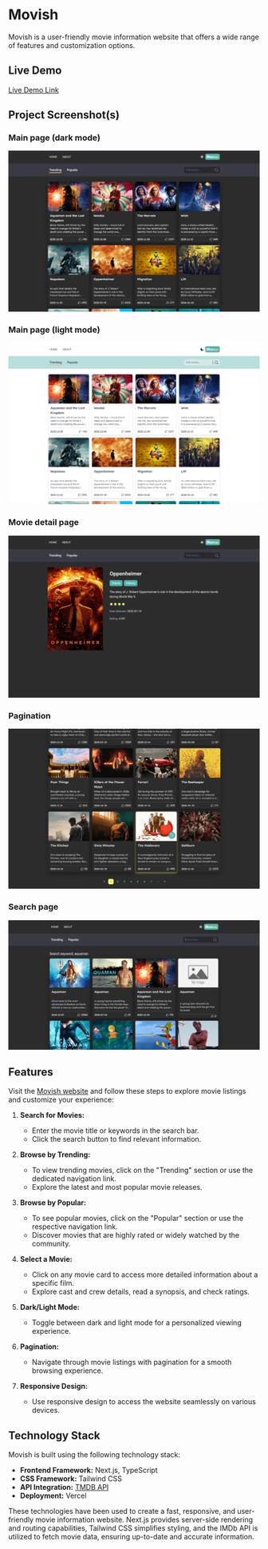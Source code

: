 # Movish

Movish is a user-friendly movie information website that offers a wide range of features and customization options.

## Live Demo

[Live Demo Link](https://movish.vercel.app/)

## Project Screenshot(s)

### Main page (dark mode)

![image](https://github.com/Master369963/Movish/blob/main/ReadmeAssets/main-dark.png)

### Main page (light mode)

![image](https://github.com/Master369963/Movish/blob/main/ReadmeAssets/main-light.png)

### Movie detail page

![image](https://github.com/Master369963/Movish/blob/main/ReadmeAssets/movie%20details.png)

### Pagination

![image](https://github.com/Master369963/Movish/blob/main/ReadmeAssets/pagination.png)

### Search page

![image](https://github.com/Master369963/Movish/blob/main/ReadmeAssets/search.png)

## Features

Visit the [Movish website](https://movish.vercel.app/) and follow these steps to explore movie listings and customize your experience:

1. **Search for Movies:**

   - Enter the movie title or keywords in the search bar.
   - Click the search button to find relevant information.

2. **Browse by Trending:**

   - To view trending movies, click on the "Trending" section or use the dedicated navigation link.
   - Explore the latest and most popular movie releases.

3. **Browse by Popular:**

   - To see popular movies, click on the "Popular" section or use the respective navigation link.
   - Discover movies that are highly rated or widely watched by the community.

4. **Select a Movie:**

   - Click on any movie card to access more detailed information about a specific film.
   - Explore cast and crew details, read a synopsis, and check ratings.

5. **Dark/Light Mode:**

   - Toggle between dark and light mode for a personalized viewing experience.

6. **Pagination:**

   - Navigate through movie listings with pagination for a smooth browsing experience.

7. **Responsive Design:**

   - Use responsive design to access the website seamlessly on various devices.

## Technology Stack

Movish is built using the following technology stack:

- **Frontend Framework:** Next.js, TypeScript
- **CSS Framework:** Tailwind CSS
- **API Integration:** [TMDB API](https://developer.themoviedb.org/reference/intro/getting-started)
- **Deployment:** Vercel

These technologies have been used to create a fast, responsive, and user-friendly movie information website. Next.js provides server-side rendering and routing capabilities, Tailwind CSS simplifies styling, and the IMDb API is utilized to fetch movie data, ensuring up-to-date and accurate information.
